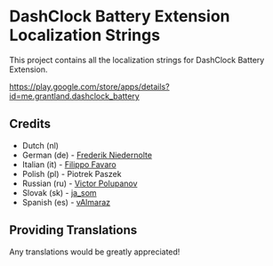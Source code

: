 # DashClock Battery Extension Localization Strings

This project contains all the localization strings for DashClock Battery Extension.

https://play.google.com/store/apps/details?id=me.grantland.dashclock_battery


## Credits

* Dutch (nl)
* German (de) - [Frederik Niedernolte](https://github.com/MaluNoPeleke)
* Italian (it) - [Filippo Favaro](https://github.com/filippofavaro)
* Polish (pl) - Piotrek Paszek
* Russian (ru) - [Victor Polupanov](https://github.com/androidsoft)
* Slovak (sk) - [ja_som](https://github.com/ja-som)
* Spanish (es) - [vAlmaraz](https://github.com/vAlmaraz)


## Providing Translations

Any translations would be greatly appreciated!

